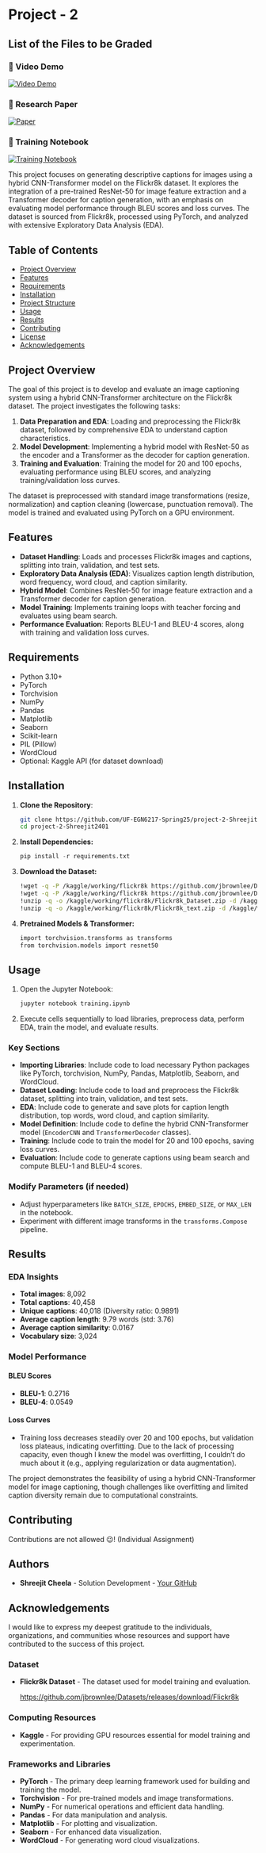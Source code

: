 # Project - 2

## List of the Files to be Graded
### 🎥 Video Demo

[![Video Demo](https://img.shields.io/badge/Video%20Demo-MP4-red?logo=video&style=for-the-badge)](./Project2.mp4) 

### 📄 Research Paper

[![Paper](https://img.shields.io/badge/Research%20Paper-PDF-blue?logo=pdf&style=for-the-badge)](./Project2.pdf) 

### 📝 Training Notebook

[![Training Notebook](https://img.shields.io/badge/Training%20Notebook-.ipynb-orange?logo=jupyter&style=for-the-badge)](./training.ipynb)

This project focuses on generating descriptive captions for images using a hybrid CNN-Transformer model on the Flickr8k dataset. It explores the integration of a pre-trained ResNet-50 for image feature extraction and a Transformer decoder for caption generation, with an emphasis on evaluating model performance through BLEU scores and loss curves. The dataset is sourced from Flickr8k, processed using PyTorch, and analyzed with extensive Exploratory Data Analysis (EDA).

## Table of Contents
- [Project Overview](#project-overview)
- [Features](#features)
- [Requirements](#requirements)
- [Installation](#installation)
- [Project Structure](#project-structure)
- [Usage](#usage)
- [Results](#results)
- [Contributing](#contributing)
- [License](#license)
- [Acknowledgements](#acknowledgements)

## Project Overview
The goal of this project is to develop and evaluate an image captioning system using a hybrid CNN-Transformer architecture on the Flickr8k dataset. The project investigates the following tasks:
1. **Data Preparation and EDA**: Loading and preprocessing the Flickr8k dataset, followed by comprehensive EDA to understand caption characteristics.
2. **Model Development**: Implementing a hybrid model with ResNet-50 as the encoder and a Transformer as the decoder for caption generation.
3. **Training and Evaluation**: Training the model for 20 and 100 epochs, evaluating performance using BLEU scores, and analyzing training/validation loss curves.

The dataset is preprocessed with standard image transformations (resize, normalization) and caption cleaning (lowercase, punctuation removal). The model is trained and evaluated using PyTorch on a GPU environment.

## Features
- **Dataset Handling**: Loads and processes Flickr8k images and captions, splitting into train, validation, and test sets.
- **Exploratory Data Analysis (EDA)**: Visualizes caption length distribution, word frequency, word cloud, and caption similarity.
- **Hybrid Model**: Combines ResNet-50 for image feature extraction and a Transformer decoder for caption generation.
- **Model Training**: Implements training loops with teacher forcing and evaluates using beam search.
- **Performance Evaluation**: Reports BLEU-1 and BLEU-4 scores, along with training and validation loss curves.

## Requirements
- Python 3.10+
- PyTorch
- Torchvision
- NumPy
- Pandas
- Matplotlib
- Seaborn
- Scikit-learn
- PIL (Pillow)
- WordCloud
- Optional: Kaggle API (for dataset download)

## Installation
1. **Clone the Repository**:
   ```bash
   git clone https://github.com/UF-EGN6217-Spring25/project-2-Shreejit2401.git
   cd project-2-Shreejit2401
   ```
2. **Install Dependencies:**
   ```py
   pip install -r requirements.txt
   ```
3. **Download the Dataset:**
   ```bash
   !wget -q -P /kaggle/working/flickr8k https://github.com/jbrownlee/Datasets/releases/download/Flickr8k/Flickr8k_Dataset.zip
   !wget -q -P /kaggle/working/flickr8k https://github.com/jbrownlee/Datasets/releases/download/Flickr8k/Flickr8k_text.zip
   !unzip -q -o /kaggle/working/flickr8k/Flickr8k_Dataset.zip -d /kaggle/working/flickr8k/
   !unzip -q -o /kaggle/working/flickr8k/Flickr8k_text.zip -d /kaggle/working/flickr8k/
   ```
4. **Pretrained Models & Transformer:**
   ```bash
   import torchvision.transforms as transforms
   from torchvision.models import resnet50
   ```
## Usage

1. Open the Jupyter Notebook:
   ```bash
   jupyter notebook training.ipynb
   ```
2. Execute cells sequentially to load libraries, preprocess data, perform EDA, train the model, and evaluate results.

### Key Sections

- **Importing Libraries**: Include code to load necessary Python packages like PyTorch, torchvision, NumPy, Pandas, Matplotlib, Seaborn, and WordCloud.
- **Dataset Loading**: Include code to load and preprocess the Flickr8k dataset, splitting into train, validation, and test sets.
- **EDA**: Include code to generate and save plots for caption length distribution, top words, word cloud, and caption similarity.
- **Model Definition**: Include code to define the hybrid CNN-Transformer model (`EncoderCNN` and `TransformerDecoder` classes).
- **Training**: Include code to train the model for 20 and 100 epochs, saving loss curves.
- **Evaluation**: Include code to generate captions using beam search and compute BLEU-1 and BLEU-4 scores.

### Modify Parameters (if needed)
- Adjust hyperparameters like `BATCH_SIZE`, `EPOCHS`, `EMBED_SIZE`, or `MAX_LEN` in the notebook.
- Experiment with different image transforms in the `transforms.Compose` pipeline.

## Results

### EDA Insights
- **Total images**: 8,092
- **Total captions**: 40,458
- **Unique captions**: 40,018 (Diversity ratio: 0.9891)
- **Average caption length**: 9.79 words (std: 3.76)
- **Average caption similarity**: 0.0167
- **Vocabulary size**: 3,024

### Model Performance
#### BLEU Scores
- **BLEU-1**: 0.2716
- **BLEU-4**: 0.0549

#### Loss Curves
- Training loss decreases steadily over 20 and 100 epochs, but validation loss plateaus, indicating overfitting. Due to the lack of processing capacity, even though I knew the model was overfitting, I couldn’t do much about it (e.g., applying regularization or data augmentation).

The project demonstrates the feasibility of using a hybrid CNN-Transformer model for image captioning, though challenges like overfitting and limited caption diversity remain due to computational constraints.

## Contributing

Contributions are not allowed 😉! (Individual Assignment)

## Authors

- **Shreejit Cheela** - Solution Development - [Your GitHub](https://github.com/Shreejit2401)

## Acknowledgements

I would like to express my deepest gratitude to the individuals, organizations, and communities whose resources and support have contributed to the success of this project.

### Dataset
- **Flickr8k Dataset** - The dataset used for model training and evaluation.
   
   https://github.com/jbrownlee/Datasets/releases/download/Flickr8k

### Computing Resources
- **Kaggle** - For providing GPU resources essential for model training and experimentation.

### Frameworks and Libraries
- **PyTorch** - The primary deep learning framework used for building and training the model.
- **Torchvision** - For pre-trained models and image transformations.
- **NumPy** - For numerical operations and efficient data handling.
- **Pandas** - For data manipulation and analysis.
- **Matplotlib** - For plotting and visualization.
- **Seaborn** - For enhanced data visualization.
- **WordCloud** - For generating word cloud visualizations.
